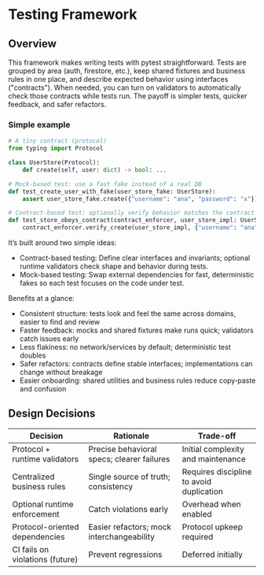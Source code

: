 # Testing Framework

## Overview

This framework makes writing tests with pytest straightforward. Tests are grouped by area (auth, firestore, etc.), keep shared fixtures and business rules in one place, and describe expected behavior using interfaces ("contracts"). When needed, you can turn on validators to automatically check those contracts while tests run. The payoff is simpler tests, quicker feedback, and safer refactors.

### Simple example

```python
# A tiny contract (protocol)
from typing import Protocol

class UserStore(Protocol):
    def create(self, user: dict) -> bool: ...

# Mock-based test: use a fast fake instead of a real DB
def test_create_user_with_fake(user_store_fake: UserStore):
    assert user_store_fake.create({"username": "ana", "password": "x"})

# Contract-based test: optionally verify behavior matches the contract
def test_store_obeys_contract(contract_enforcer, user_store_impl: UserStore):
    contract_enforcer.verify_create(user_store_impl, {"username": "ana", "password": "x"})
```

It’s built around two simple ideas:

- Contract-based testing: Define clear interfaces and invariants; optional runtime validators check shape and behavior during tests.
- Mock-based testing: Swap external dependencies for fast, deterministic fakes so each test focuses on the code under test.

Benefits at a glance:

- Consistent structure: tests look and feel the same across domains, easier to find and review
- Faster feedback: mocks and shared fixtures make runs quick; validators catch issues early
- Less flakiness: no network/services by default; deterministic test doubles
- Safer refactors: contracts define stable interfaces; implementations can change without breakage
- Easier onboarding: shared utilities and business rules reduce copy‑paste and confusion

## Design Decisions

Decision | Rationale | Trade-off |
|----------|-----------|-----------|
| Protocol + runtime validators | Precise behavioral specs; clearer failures | Initial complexity and maintenance |
| Centralized business rules | Single source of truth; consistency | Requires discipline to avoid duplication |
| Optional runtime enforcement | Catch violations early | Overhead when enabled |
| Protocol-oriented dependencies | Easier refactors; mock interchangeability | Protocol upkeep required |
| CI fails on violations (future) | Prevent regressions | Deferred initially |